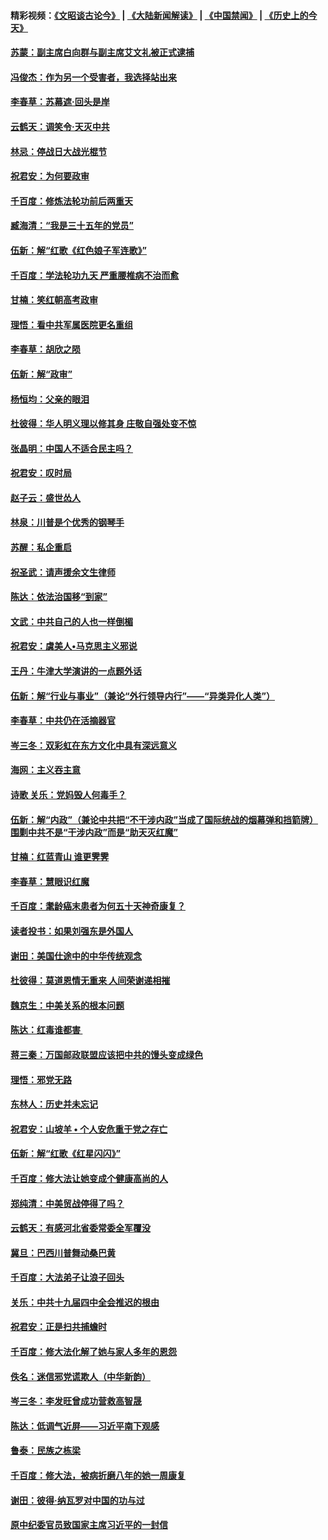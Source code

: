 #### 精彩视频：[《文昭谈古论今》](https://github.com/gfw-breaker/wenzhao/blob/master/README.md?t=11160031) | [《大陆新闻解读》](https://github.com/gfw-breaker/ntdtv-comedy/blob/master/README.md?t=11160031) | [《中国禁闻》](https://github.com/gfw-breaker/ntdtv-news/blob/master/README.md?t=11160031) | [《历史上的今天》](https://github.com/gfw-breaker/today-in-history/blob/master/README.md?t=11160031) 

#### [苏蒙：副主席白向群与副主席艾文礼被正式逮捕](../pages/nsc993/n10853816.md?t=11160031) 

#### [冯俊杰：作为另一个受害者，我选择站出来](../pages/nsc993/n10854203.md?t=11160031) 

#### [李春草：苏幕遮‧回头是岸](../pages/nsc993/n10853697.md?t=11160031) 

#### [云鹤天：调笑令‧天灭中共](../pages/nsc993/n10852934.md?t=11160031) 

#### [林忌：停战日大战光棍节](../pages/nsc993/n10852809.md?t=11160031) 

#### [祝君安：为何要政审](../pages/nsc993/n10852927.md?t=11160031) 

#### [千百度：修炼法轮功前后两重天](../pages/nsc993/n10851915.md?t=11160031) 

#### [臧海清：“我是三十五年的党员”](../pages/nsc993/n10851897.md?t=11160031) 

#### [伍新：解“红歌《红色娘子军连歌》”](../pages/nsc993/n10848346.md?t=11160031) 

#### [千百度：学法轮功九天 严重腰椎病不治而愈](../pages/nsc993/n10848063.md?t=11160031) 

#### [甘楠：笑红朝高考政审](../pages/nsc993/n10848051.md?t=11160031) 

#### [理悟：看中共军属医院更名重组](../pages/nsc993/n10845990.md?t=11160031) 

#### [李春草：胡欣之陨](../pages/nsc993/n10845983.md?t=11160031) 

#### [伍新：解“政审”](../pages/nsc993/n10845884.md?t=11160031) 

#### [杨恒均：父亲的眼泪](../pages/nsc993/n10845825.md?t=11160031) 

#### [杜彼得：华人明义理以修其身 庄敬自强处变不惊](../pages/nsc993/n10844569.md?t=11160031) 

#### [张晶明：中国人不适合民主吗？](../pages/nsc993/n10842769.md?t=11160031) 

#### [祝君安：叹时局](../pages/nsc993/n10840922.md?t=11160031) 

#### [赵子云：盛世怂人](../pages/nsc993/n10840892.md?t=11160031) 

#### [林泉：川普是个优秀的钢琴手](../pages/nsc993/n10840404.md?t=11160031) 

#### [苏醒：私企重启](../pages/nsc993/n10837387.md?t=11160031) 

#### [祝圣武：请声援余文生律师](../pages/nsc993/n10837318.md?t=11160031) 

#### [陈达：依法治国移“到家”](../pages/nsc993/n10837376.md?t=11160031) 

#### [文武：中共自己的人也一样倒楣](../pages/nsc993/n10835647.md?t=11160031) 

#### [祝君安：虞美人•马克思主义邪说](../pages/nsc993/n10835625.md?t=11160031) 

#### [王丹：牛津大学演讲的一点题外话](../pages/nsc993/n10835528.md?t=11160031) 

#### [伍新：解“行业与事业”（兼论“外行领导内行”——“异类异化人类”）](../pages/nsc993/n10835462.md?t=11160031) 

#### [李春草：中共仍在活摘器官](../pages/nsc993/n10832561.md?t=11160031) 

#### [岑三冬：双彩虹在东方文化中具有深远意义](../pages/nsc993/n10832544.md?t=11160031) 

#### [海网：主义吞主意](../pages/nsc993/n10832535.md?t=11160031) 

#### [诗歌 关乐：党妈毁人何毒手？](../pages/nsc993/n10832529.md?t=11160031) 

#### [伍新：解“内政”（兼论中共把“不干涉内政”当成了国际统战的烟幕弹和挡箭牌）围剿中共不是“干涉内政”而是“助天灭红魔”](../pages/nsc993/n10832509.md?t=11160031) 

#### [甘楠：红蓝青山 谁更霁霁](../pages/nsc993/n10832450.md?t=11160031) 

#### [李春草：慧眼识红魔](../pages/nsc993/n10832442.md?t=11160031) 

#### [千百度：耄龄癌末患者为何五十天神奇康复？](../pages/nsc993/n10831080.md?t=11160031) 

#### [读者投书：如果刘强东是外国人](../pages/nsc993/n10830359.md?t=11160031) 

#### [谢田：美国仕途中的中华传统观念](../pages/nsc993/n10829531.md?t=11160031) 

#### [杜彼得：莫道恩情无重来 人间荣谢递相摧](../pages/nsc993/n10829091.md?t=11160031) 

#### [魏京生：中美关系的根本问题](../pages/nsc993/n10829082.md?t=11160031) 

#### [陈达：红毒谁都害 ](../pages/nsc993/n10829076.md?t=11160031) 

#### [蒋三秦：万国邮政联盟应该把中共的馒头变成绿色](../pages/nsc993/n10827005.md?t=11160031) 

#### [理悟：邪党无路](../pages/nsc993/n10826984.md?t=11160031) 

#### [东林人：历史并未忘记](../pages/nsc993/n10826926.md?t=11160031) 

#### [祝君安：山坡羊 • 个人安危重于党之存亡](../pages/nsc993/n10825597.md?t=11160031) 

#### [伍新：解“红歌《红星闪闪》”](../pages/nsc993/n10825564.md?t=11160031) 

#### [千百度：修大法让她变成个健康高尚的人](../pages/nsc993/n10825160.md?t=11160031) 

#### [郑纯清：中美贸战停得了吗？](../pages/nsc993/n10825061.md?t=11160031) 

#### [云鹤天：有感河北省委常委全军覆没](../pages/nsc993/n10824597.md?t=11160031) 

#### [冀旦：巴西川普舞动桑巴黄](../pages/nsc993/n10822176.md?t=11160031) 

#### [千百度：大法弟子让浪子回头](../pages/nsc993/n10819975.md?t=11160031) 

#### [关乐：中共十九届四中全会推迟的根由](../pages/nsc993/n10819308.md?t=11160031) 

#### [祝君安：正是扫共捕蟾时](../pages/nsc993/n10819271.md?t=11160031) 

#### [千百度：修大法化解了她与家人多年的恩怨](../pages/nsc993/n10817526.md?t=11160031) 

#### [佚名：迷信邪党谎欺人（中华新韵）](../pages/nsc993/n10815555.md?t=11160031) 

#### [岑三冬：李发旺曾成功营救高智晟](../pages/nsc993/n10815539.md?t=11160031) 

#### [陈达：低调气近屏——习近平南下观感](../pages/nsc993/n10815525.md?t=11160031) 

#### [鲁泰：民族之栋梁](../pages/nsc993/n10815500.md?t=11160031) 

#### [千百度：修大法，被病折磨八年的她一周康复](../pages/nsc993/n10814999.md?t=11160031) 

#### [谢田：彼得‧纳瓦罗对中国的功与过](../pages/nsc993/n10812731.md?t=11160031) 

#### [原中纪委官员致国家主席习近平的一封信](../pages/nsc993/n10814849.md?t=11160031) 

